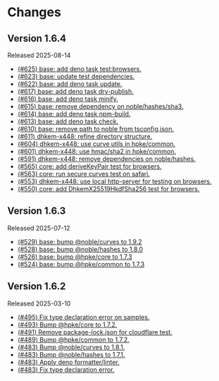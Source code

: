 # Changes

## Version 1.6.4

Released 2025-08-14

- [(#625) base: add deno task test:browsers.](https://github.com/dajiaji/hpke-js/pull/625)
- [(#623) base: update test dependencies.](https://github.com/dajiaji/hpke-js/pull/623)
- [(#622) base: add deno task update.](https://github.com/dajiaji/hpke-js/pull/622)
- [(#617) base: add deno task dry-publish.](https://github.com/dajiaji/hpke-js/pull/617)
- [(#616) base: add deno task minify.](https://github.com/dajiaji/hpke-js/pull/616)
- [(#615) base: remove dependency on noble/hashes/sha3.](https://github.com/dajiaji/hpke-js/pull/615)
- [(#614) base: add deno task npm-build.](https://github.com/dajiaji/hpke-js/pull/614)
- [(#613) base: add deno task check.](https://github.com/dajiaji/hpke-js/pull/613)
- [(#610) base: remove path to noble from tsconfig.json.](https://github.com/dajiaji/hpke-js/pull/610)
- [(#611) dhkem-x448: refine directory structure.](https://github.com/dajiaji/hpke-js/pull/611)
- [(#604) dhkem-x448: use curve utils in hpke/common.](https://github.com/dajiaji/hpke-js/pull/604)
- [(#601) dhkem-x448: use hmac/sha2 in hpke/common.](https://github.com/dajiaji/hpke-js/pull/601)
- [(#591) dhkem-x448: remove dependencies on noble/hashes.](https://github.com/dajiaji/hpke-js/pull/591)
- [(#565) core: add deriveKeyPair test for browsers.](https://github.com/dajiaji/hpke-js/pull/565)
- [(#563) core: run secure curves test on safari.](https://github.com/dajiaji/hpke-js/pull/563)
- [(#553) dhkem-x448: use local http-server for testing on browsers.](https://github.com/dajiaji/hpke-js/pull/553)
- [(#550) core: add DhkemX25519HkdfSha256 test for browsers.](https://github.com/dajiaji/hpke-js/pull/550)

## Version 1.6.3

Released 2025-07-12

- [(#529) base: bump @noble/curves to 1.9.2](https://github.com/dajiaji/hpke-js/pull/529)
- [(#528) base: bump @noble/hashes to 1.8.0](https://github.com/dajiaji/hpke-js/pull/528)
- [(#526) base: bump @hpke/core to 1.7.3](https://github.com/dajiaji/hpke-js/pull/526)
- [(#524) base: bump @hpke/common to 1.7.3](https://github.com/dajiaji/hpke-js/pull/524)

## Version 1.6.2

Released 2025-03-10

- [(#495) Fix type declaration error on samples.](https://github.com/dajiaji/hpke-js/pull/495)
- [(#493) Bump @hpke/core to 1.7.2.](https://github.com/dajiaji/hpke-js/pull/493)
- [(#491) Remove package-lock.json for cloudflare test.](https://github.com/dajiaji/hpke-js/pull/491)
- [(#489) Bump @hpke/common to 1.7.2.](https://github.com/dajiaji/hpke-js/pull/489)
- [(#483) Bump @noble/curves to 1.8.1.](https://github.com/dajiaji/hpke-js/pull/483)
- [(#483) Bump @noble/hashes to 1.7.1.](https://github.com/dajiaji/hpke-js/pull/483)
- [(#483) Apply deno formatter/linter.](https://github.com/dajiaji/hpke-js/pull/483)
- [(#483) Fix type declaration error.](https://github.com/dajiaji/hpke-js/pull/483)
